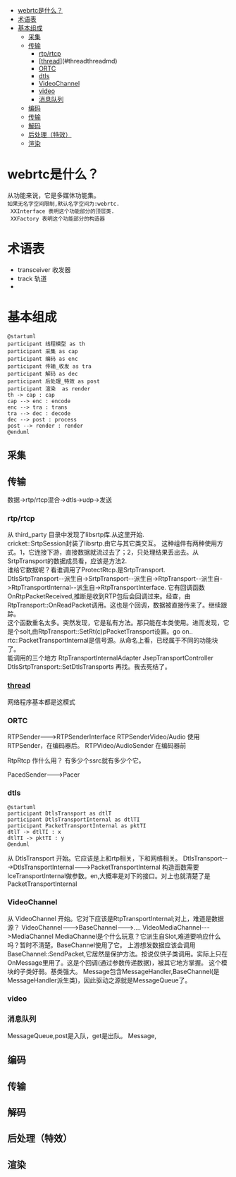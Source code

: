 <!-- TOC -->

- [webrtc是什么？](#webrtc是什么)
- [术语表](#术语表)
- [基本组成](#基本组成)
    - [采集](#采集)
    - [传输](#传输)
        - [rtp/rtcp](#rtprtcp)
        - [[thread](.thread.md)](#threadthreadmd)
        - [ORTC](#ortc)
        - [dtls](#dtls)
        - [VideoChannel](#videochannel)
        - [video](#video)
        - [消息队列](#消息队列)
    - [编码](#编码)
    - [传输](#传输-1)
    - [解码](#解码)
    - [后处理（特效）](#后处理特效)
    - [渲染](#渲染)

<!-- /TOC -->

# webrtc是什么？
从功能来说，它是多媒体功能集。  
` 如果无名字空间限制,默认名字空间为:webrtc. `      
` XXInterface 表明这个功能部分的顶层类.`  
` XXFactory 表明这个功能部分的构造器`  
# 术语表
* transceiver 收发器
* track 轨道
* 
# 基本组成  

```plantuml
@startuml
participant 线程模型 as th
participant 采集 as cap
participant 编码 as enc
participant 传输_收发 as tra
participant 解码 as dec 
participant 后处理_特效 as post
participant 渲染  as render
th -> cap : cap
cap --> enc : encode
enc --> tra : trans
tra --> dec : decode
dec --> post : process
post --> render : render
@enduml  
```
## 采集
## 传输
数据->rtp/rtcp混合->dtls->udp->发送  
### rtp/rtcp   
从 third_party 目录中发现了libsrtp库.从这里开始.  
cricket::SrtpSession封装了libsrtp.由它与其它类交互。
这种组件有两种使用方式。1，它连接下游，直接数据就流过去了；2，只处理结果丢出去。从SrtpTransport的数据成员看，应该是方法2.  
谁给它数据呢？看谁调用了ProtectRtcp.是SrtpTransport.    
DtlsSrtpTransport--派生自->SrtpTransport--派生自->RtpTransport--派生自->RtpTransportInternal--派生自->RtpTransportInterface.
它有回调函数OnRtpPacketReceived,推断是收到RTP包后会回调过来。经查，由RtpTransport::OnReadPacket调用。这也是个回调，数据被直接传来了。继续跟踪。  
这个函数重名太多。突然发现，它是私有方法。那只能在本类使用。进而发现，它是个solt,由RtpTransport::SetRt(c)pPacketTransport设置。go on..
rtc::PacketTransportInternal是信号源。从命名上看，已经属于不同的功能块了。  
能调用的三个地方
RtpTransportInternalAdapter
JsepTransportController
DtlsSrtpTransport::SetDtlsTransports
再找。我去死结了。  
### [thread](.thread.md)  
网络程序基本都是这模式
### ORTC
RTPSender--->RTPSenderInterface
RTPSenderVideo/Audio 使用RTPSender，在编码器后。
RTPVideo/AudioSender 在编码器前

RtpRtcp 作什么用？
有多少个ssrc就有多少个它。

PacedSender--->Pacer
### dtls
```plantuml
@startuml
participant DtlsTransport as dtlT
participant DtlsTransportInternal as dtlTI
participant PacketTransportInternal as pktTI
dtlT -> dtlTI : x
dtlTI -> pktTI : y
@enduml
```
从 DtlsTransport 开始。它应该是上和rtp相关，下和网络相关。
DtlsTransport--->DtlsTransportInternal--->PacketTransportInternal
构造函数需要IceTransportInternal做参数。en,大概率是对下的接口。对上也就清楚了是PacketTransportInternal 

### VideoChannel
从 VideoChannel 开始。它对下应该是RtpTransportInternal;对上，难道是数据源？
VideoChannel--->BaseChannel--->....
VideoMediaChannel--->MediaChannel
MediaChannel是个什么玩意？它派生自Slot,难道要响应什么吗？暂时不清楚。BaseChannel使用了它。
上游想发数据应该会调用BaseChannel::SendPacket,它居然是保护方法。按说仅供子类调用。实际上只在OnMessage里用了。这是个回调(通过参数传递数据)，被其它地方掌握。
这个模块的子类好弱。基类强大。
Message包含MessageHandler,BaseChannel(是MessageHandler派生类)，因此驱动之源就是MessageQueue了。

### video

### 消息队列
MessageQueue,post是入队，get是出队。
Message,
## 编码
## 传输
## 解码
## 后处理（特效）
## 渲染  